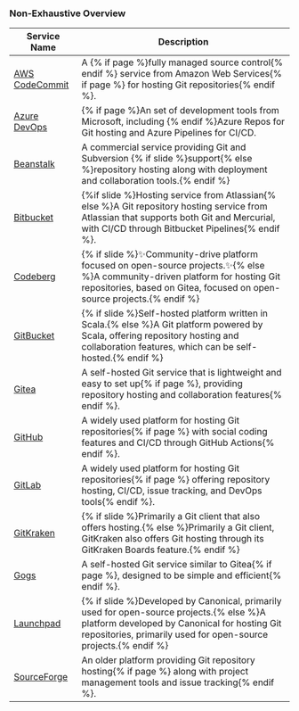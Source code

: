 ### Non-Exhaustive Overview

| Service Name       | Description                                                                 |
|--------------------|-----------------------------------------------------------------------------|
| [AWS CodeCommit](https://aws.amazon.com/codecommit/) | A {% if page %}fully managed source control{% endif %} service from Amazon Web Services{% if page %} for hosting Git repositories{% endif %}. |
| [Azure DevOps](https://azure.microsoft.com/en-us/services/devops/repos/) | {% if page %}An set of development tools from Microsoft, including {% endif %}Azure Repos for Git hosting and Azure Pipelines for CI/CD. |
| [Beanstalk](https://beanstalkapp.com) | A commercial service providing Git and Subversion {% if slide %}support{% else %}repository hosting along with deployment and collaboration tools.{% endif %} |
| [Bitbucket](https://bitbucket.org)   | {%if slide %}Hosting service from Atlassian{% else %}A Git repository hosting service from Atlassian that supports both Git and Mercurial, with CI/CD through Bitbucket Pipelines{% endif %}. |
| [Codeberg](https://codeberg.org)      | {% if slide %}✨Community-drive platform focused on open-source projects.✨{% else %}A community-driven platform for hosting Git repositories, based on Gitea, focused on open-source projects.{% endif %} |
| [GitBucket](https://gitbucket.github.io) | {% if slide %}Self-hosted platform written in Scala.{% else %}A Git platform powered by Scala, offering repository hosting and collaboration features, which can be self-hosted.{% endif %} |
| [Gitea](https://gitea.io)             | A self-hosted Git service that is lightweight and easy to set up{% if page %}, providing repository hosting and collaboration features{% endif %}. |
| [GitHub](https://github.com)         | A widely used platform for hosting Git repositories{% if page %} with social coding features and CI/CD through GitHub Actions{% endif %}. |
| [GitLab](https://gitlab.com)         | A widely used platform for hosting Git repositories{% if page %} offering repository hosting, CI/CD, issue tracking, and DevOps tools{% endif %}. |
| [GitKraken](https://www.gitkraken.com) | {% if slide %}Primarily a Git client that also offers hosting.{% else %}Primarily a Git client, GitKraken also offers Git hosting through its GitKraken Boards feature.{% endif %} |
| [Gogs](https://gogs.io)               | A self-hosted Git service similar to Gitea{% if page %}, designed to be simple and efficient{% endif %}. |
| [Launchpad](https://launchpad.net)    | {% if slide %}Developed by Canonical, primarily used for open-source projects.{% else %}A platform developed by Canonical for hosting Git repositories, primarily used for open-source projects.{% endif %} |
| [SourceForge](https://sourceforge.net) | An older platform providing Git repository hosting{% if page %} along with project management tools and issue tracking{% endif %}. |
